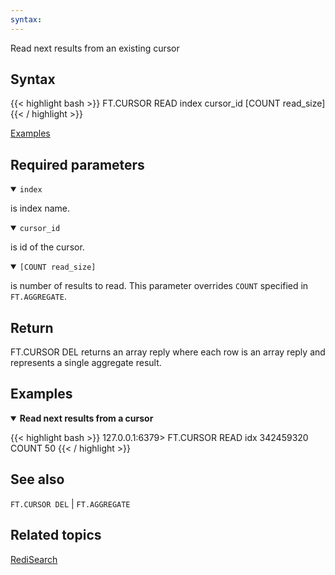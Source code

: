 ```yaml
---
syntax: 
---
```


Read next results from an existing cursor

## Syntax

{{< highlight bash >}}
FT.CURSOR READ index cursor_id [COUNT read_size]
{{< / highlight >}}

[Examples](#examples)

## Required parameters

<details open>
<summary><code>index</code></summary>

is index name.
</details>

<details open>
<summary><code>cursor_id</code></summary>

is id of the cursor.
</details>

<details open>
<summary><code>[COUNT read_size]</code></summary>

is number of results to read. This parameter overrides `COUNT` specified in `FT.AGGREGATE`.
</details>

## Return

FT.CURSOR DEL returns an array reply where each row is an array reply and represents a single aggregate result.

## Examples

<details open>
<summary><b>Read next results from a cursor</b></summary>

{{< highlight bash >}}
127.0.0.1:6379> FT.CURSOR READ idx 342459320 COUNT 50
{{< / highlight >}}
</details>

## See also

`FT.CURSOR DEL` | `FT.AGGREGATE`

## Related topics

[RediSearch](/docs/stack/search)
